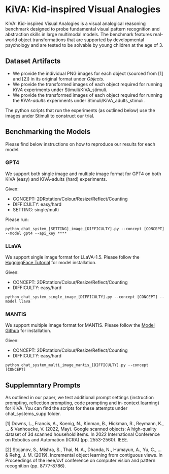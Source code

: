# KiVA: Kid-inspired Visual Analogies

KiVA: Kid-inspired Visual Analogies is a visual analogical reasoning benchmark designed to probe fundamental visual pattern recognition and abstraction skills in large multimodal models. The benchmark features real-world object transformations that are supported by developmental psychology and are tested to be solvable by young children at the age of 3. 


## Dataset Artifacts

* We provide the individual PNG images for each object (sourced from [1] and [2]) in its original format under *Objects*. 
* We provide the transformed images of each object required for running *KiVA* experiments under Stimuli/KiVA_stimuli. 
* We provide the transformed images of each object required for running the *KiVA-adults* experiments under Stimuli/KiVA_adults_stimuli.

The python scripts that run the experiments (as outlined below) use the images under Stimuli to construct our trial.


## Benchmarking the Models

Please find below instructions on how to reproduce our results for each model. 

### GPT4

We support both single image and multiple image format for GPT4 on both KiVA (easy) and KiVA-adults (hard) experiments.

Given: 
* CONCEPT: 2DRotation/Colour/Resize/Reflect/Counting
* DIFFICULTY: easy/hard
* SETTING: single/multi

Please run: 

```
python chat_system_[SETTING]_image_[DIFFICULTY].py --concept [CONCEPT] --model gpt4 --api_key ****
```

### LLaVA

We support single image format for LLaVA-1.5. Please follow the [HuggingFace Tutorial](https://huggingface.co/liuhaotian/llava-v1.5-13b) for model installation. 

Given: 
* CONCEPT: 2DRotation/Colour/Resize/Reflect/Counting
* DIFFICULTY: easy/hard

```
python chat_system_single_image_[DIFFICULTY].py --concept [CONCEPT] --model llava
```

### MANTIS

We support multiple image format for MANTIS. Please follow the [Model Github](https://tiger-ai-lab.github.io/Mantis/) for installation. 

Given: 
* CONCEPT: 2DRotation/Colour/Resize/Reflect/Counting
* DIFFICULTY: easy/hard

```
python chat_system_multi_image_mantis_[DIFFICULTY].py --concept [CONCEPT]
```

## Supplemntary Prompts 

As outlined in our paper, we test additional prompt settings (instruction prompting, reflection prompting, code prompting and in-context learning) for KiVA. You can find the scripts for these attempts under chat_systems_supp folder. 


[1] Downs, L., Francis, A., Koenig, N., Kinman, B., Hickman, R., Reymann, K., ... & Vanhoucke, V. (2022, May). Google scanned objects: A high-quality dataset of 3d scanned household items. In 2022 International Conference on Robotics and Automation (ICRA) (pp. 2553-2560). IEEE.

[2] Stojanov, S., Mishra, S., Thai, N. A., Dhanda, N., Humayun, A., Yu, C., ... & Rehg, J. M. (2019). Incremental object learning from contiguous views. In Proceedings of the ieee/cvf conference on computer vision and pattern recognition (pp. 8777-8786).
